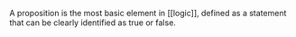 A proposition is the most basic element in [[logic]], defined as a statement that can be clearly identified as true or false. 